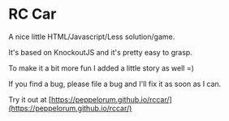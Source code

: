 # RC Car

A nice little HTML/Javascript/Less solution/game.

It's based on KnockoutJS and it's pretty easy to grasp.

To make it a bit more fun I added a little story as well =)

If you find a bug, please file a bug and I'll fix it as soon as I can.

Try it out at [https://peppelorum.github.io/rccar/](https://peppelorum.github.io/rccar/)
